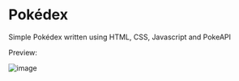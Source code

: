 # Pokédex
Simple Pokédex written using HTML, CSS, Javascript and PokeAPI

Preview:

![image](https://user-images.githubusercontent.com/73852167/215276802-b1a34176-3d32-4b08-b58c-ab45cf2b7a32.png)

